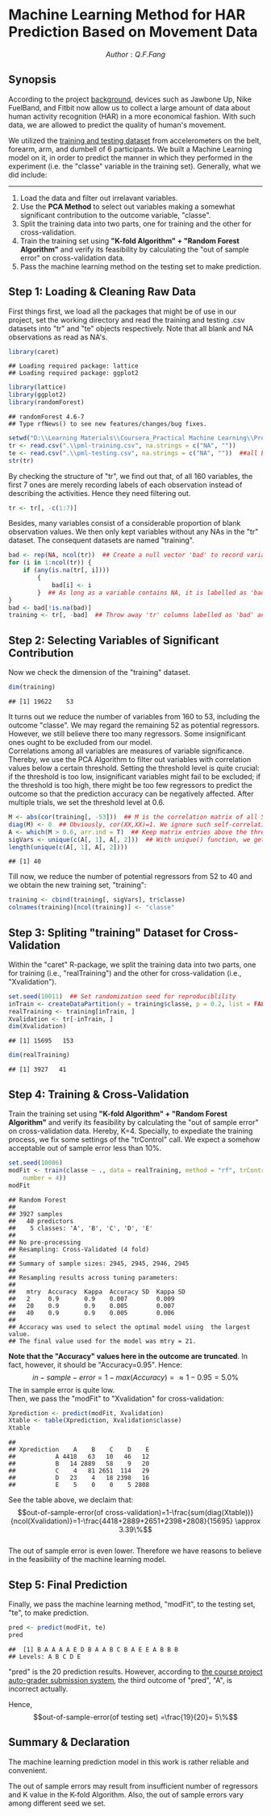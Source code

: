 Machine Learning Method for HAR Prediction Based on Movement Data
========================================================
$$Author: Q.F.Fang$$   

## Synopsis
According to the project [background](https://class.coursera.org/predmachlearn-002/human_grading/view/courses/972090/assessments/4/submissions), devices such as Jawbone Up, Nike FuelBand, and Fitbit now allow us to collect a large amount of data about human activity recognition (HAR) in a more economical fashion. With such data, we are allowed to predict the quality of human's movement.

We utilized the [training and testing dataset](http://groupware.les.inf.puc-rio.br/har) from accelerometers on the belt, forearm, arm, and dumbell of 6 participants. We built a Machine Learning model on it, in order to predict the manner in which they performed in the experiment (i.e. the "classe" variable in the training set). Generally, what we did include:   
***
1. Load the data and filter out irrelavant variables.
2. Use the **PCA Method** to select out variables making a somewhat significant contribution to the outcome variable, "classe".
3. Split the training data into two parts, one for training and the other for cross-validation.
4. Train the training set using **"K-fold Algorithm" + "Random Forest Algorithm"** and verify its feasibility by calculating the "out of sample error" on cross-validation data.
5. Pass the machine learning method on the testing set to make prediction.

## Step 1: Loading & Cleaning Raw Data
First things first, we load all the packages that might be of use in our project, set the working directory and read the training and testing .csv datasets into "tr" and "te" objects respectively. Note that all blank and NA observations as read as NA's.

```r
library(caret)
```

```
## Loading required package: lattice
## Loading required package: ggplot2
```

```r
library(lattice)
library(ggplot2)
library(randomForest)
```

```
## randomForest 4.6-7
## Type rfNews() to see new features/changes/bug fixes.
```

```r
setwd("D:\\Learning Materials\\Coursera_Practical Machine Learning\\Project")
tr <- read.csv(".\\pml-training.csv", na.strings = c("NA", ""))
te <- read.csv(".\\pml-testing.csv", na.strings = c("NA", ""))  ##all blank and NA observations as read as NA's
str(tr)
```

By checking the structure of "tr", we find out that, of all 160 variables, the first 7 ones are merely recording labels of each observation instead of describing the activities. Hence they need filtering out.

```r
tr <- tr[, -c(1:7)]
```

Besides, many variables consist of a considerable proportion of blank observation values. We then only kept variables without any NAs in the "tr" dataset. The consequent datasets are named "training".

```r
bad <- rep(NA, ncol(tr))  ## Create a null vector 'bad' to record variables with NAs.
for (i in 1:ncol(tr)) {
    if (any(is.na(tr[, i]))) 
        {
            bad[i] <- i
        }  ## As long as a variable contains NA, it is labelled as 'bad' variable.
}
bad <- bad[!is.na(bad)]
training <- tr[, -bad]  ## Throw away 'tr' columns labelled as 'bad' and assign the remaining data to 'training'
```


## Step 2: Selecting Variables of Significant Contribution
Now we check the dimension of the "training" dataset.

```r
dim(training)
```

```
## [1] 19622    53
```

It turns out we reduce the number of variables from 160 to 53, including the outcome "classe". We may regard the remaining 52 as potential regressors. However, we still believe there too many regressors. Some insignificant ones ought to be excluded from our model.   
Correlations among all variables are measures of variable significance. Thereby, we use the PCA Algorithm to filter out variables with correlation values below a certain threshold. Setting the threshold level is quite crucial: if the threshold is too low, insignificant variables might fail to be excluded; if the threshold is too high, there might be too few regressors to predict the outcome so that the prediction accuracy can be negatively affected. After multiple trials, we set the threshold level at 0.6.   

```r
M <- abs(cor(training[, -53]))  ## M is the correlation matrix of all 52 potential regressors.
diag(M) <- 0  ## Obviously, cor(XX,XX)=1. We ignore such self-correlation values by let the diagonal values be 0.
A <- which(M > 0.6, arr.ind = T)  ## Keep matrix entries above the threshold level, 0.6
sigVars <- unique(c(A[, 1], A[, 2]))  ## With unique() function, we get the 'sigVars' vector consisting of column numbers correspondant to signicant variables.
length(unique(c(A[, 1], A[, 2])))
```

```
## [1] 40
```

Till now, we reduce the number of potential regressors from 52 to 40 and we obtain the new training set, "training":

```r
training <- cbind(training[, sigVars], tr$classe)
colnames(training)[ncol(training)] <- "classe"
```


## Step 3: Spliting "training" Dataset for Cross-Validation
Within the "caret" R-package, we split the training data into two parts, one for training (i.e., "realTraining") and the other for cross-validation (i.e., "Xvalidation").

```r
set.seed(10011)  ## Set randomization seed for reproduciblility
inTrain <- createDataPartition(y = training$classe, p = 0.2, list = FALSE)  ## The training set accounts for 20% of the 'training' dataser.
realTraining <- training[inTrain, ]
Xvalidation <- tr[-inTrain, ]
dim(Xvalidation)
```

```
## [1] 15695   153
```

```r
dim(realTraining)
```

```
## [1] 3927   41
```


## Step 4: Training & Cross-Validation
Train the training set using **"K-fold Algorithm" + "Random Forest Algorithm"** and verify its feasibility by calculating the "out of sample error" on cross-validation data. Hereby, K=4. Specially, to expediate the training process, we fix some settings of the "trControl" call. We expect a somehow acceptable out of sample error less than 10%.

```r
set.seed(10086)
modFit <- train(classe ~ ., data = realTraining, method = "rf", trControl = trainControl(method = "cv", 
    number = 4))
modFit
```

```
## Random Forest 
## 
## 3927 samples
##   40 predictors
##    5 classes: 'A', 'B', 'C', 'D', 'E' 
## 
## No pre-processing
## Resampling: Cross-Validated (4 fold) 
## 
## Summary of sample sizes: 2945, 2945, 2946, 2945 
## 
## Resampling results across tuning parameters:
## 
##   mtry  Accuracy  Kappa  Accuracy SD  Kappa SD
##   2     0.9       0.9    0.007        0.009   
##   20    0.9       0.9    0.005        0.007   
##   40    0.9       0.9    0.005        0.006   
## 
## Accuracy was used to select the optimal model using  the largest value.
## The final value used for the model was mtry = 21.
```

**Note that the "Accuracy" values here in the outcome are truncated**. In fact, however, it should be "Accuracy=0.95". Hence:    
$$in-sample-error=1- max(Accuracy)= \approx 1-0.95=5.0\%$$
The in sample error is quite low.   
Then, we  pass the "modFit" to "Xvalidation" for cross-validation:

```r
Xprediction <- predict(modFit, Xvalidation)
Xtable <- table(Xprediction, Xvalidation$classe)
Xtable
```

```
##            
## Xprediction    A    B    C    D    E
##           A 4418   63   10   46   12
##           B   14 2889   58    9   20
##           C    4   81 2651  114   29
##           D   23    4   18 2398   16
##           E    5    0    0    5 2808
```

See the table above, we declaim that:    
$$out-of-sample-error(of cross-validation)=1-\frac{sum(diag(Xtable))}{ncol(Xvalidation)}=1-\frac{4418+2889+2651+2398+2808}{15695} \approx 3.39\%$$   
The out of sample error is even lower. Therefore we have reasons to believe in the feasibility of the machine learning model.

## Step 5: Final Prediction
Finally, we pass the machine learning method, "modFit", to the testing set, "te", to make prediction.

```r
pred <- predict(modFit, te)
pred
```

```
##  [1] B A A A A E D B A A B C B A E E A B B B
## Levels: A B C D E
```

"pred" is the 20 prediction results. However, according to [the course project auto-grader submission system](https://class.coursera.org/predmachlearn-002/assignment), the third outcome of "pred", "A",  is incorrect actually.   
   
Hence,   
$$out-of-sample-error(of testing set) =\frac{19}{20}= 5\%$$
   
   
## Summary & Declaration
The machine learning prediction model in this work is rather reliable and convenient.   

The out of sample errors may result from insufficient number of regressors and K value in the K-fold Algorithm. Also, the out of sample errors vary among different seed we set.
